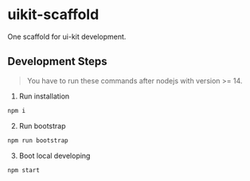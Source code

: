 # uikit-scaffold

One scaffold for ui-kit development.

## Development Steps

> You have to run these commands after nodejs with version >= 14.

1. Run installation

```bash
npm i
```

2. Run bootstrap

```bash
npm run bootstrap
```

3. Boot local developing

```bash
npm start
```
